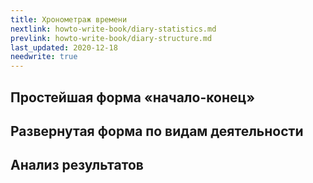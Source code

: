 ```yaml
---
title: Хронометраж времени
nextlink: howto-write-book/diary-statistics.md
prevlink: howto-write-book/diary-structure.md
last_updated: 2020-12-18
needwrite: true
---
```


## Простейшая форма «начало-конец»

## Развернутая форма по видам деятельности

## Анализ результатов
